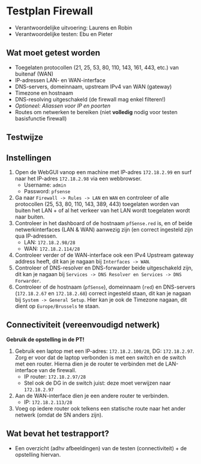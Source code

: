 # Testplan Firewall

* Verantwoordelijke uitvoering: Laurens en Robin
* Verantwoordelijke testen: Ebu en Pieter

## Wat moet getest worden

- Toegelaten protocollen (21, 25, 53, 80, 110, 143, 161, 443, etc.) van buitenaf (WAN)
- IP-adressen LAN- en WAN-interface
- DNS-servers, domeinnaam, upstream IPv4 van WAN (gateway)
- Timezone en hostnaam
- DNS-resolving uitgeschakeld (de firewall mag enkel filteren!)
- *Optioneel: Aliassen voor IP en poorten*
- Routes om netwerken te bereiken (niet **volledig** nodig voor testen basisfunctie firewall)

## Testwijze

## Instellingen
1. Open de WebGUI vanop een machine met IP-adres `172.18.2.99` en surf naar het IP-adres `172.18.2.98` via een webbrowser.
    - Username: `admin`
    - Password: `pfsense`
2. Ga naar `Firewall -> Rules -> LAN` en `WAN` en controleer of alle protocollen (25, 53, 80, 110, 143, 389, 443) toegelaten worden van buiten het LAN + of al het verkeer van het LAN wordt toegelaten wordt naar buiten.
3. Controleer in het dashboard of de hostnaam `pfSense.red` is, en of beide netwerkinterfaces (LAN & WAN) aanwezig zijn (en correct ingesteld zijn qua IP-adressen. 
    - LAN: `172.18.2.98/28`
    - WAN: `172.18.2.114/28`
4. Controleer verder of de WAN-interface ook een IPv4 Upstream gateway address heeft, dit kan je nagaan bij `Interfaces -> WAN`.
5. Controleer of DNS-resolver en DNS-forwarder beide uitgeschakeld zijn, dit kan je nagaan bij `Services -> DNS Resolver en Services -> DNS Forwarder`.
6. Controleer of de hostnaam (`pfSense`), domeinnaam (`red`) en DNS-servers (`172.18.2.67` en `172.18.2.68`) correct ingesteld staan, dit kan je nagaan bij `System -> General Setup`. Hier kan je ook de Timezone nagaan, dit dient op `Europe/Brussels` te staan.

## Connectiviteit (vereenvoudigd netwerk)
**Gebruik de opstelling in de PT!**
1. Gebruik een laptop met een IP-adres: `172.18.2.100/28`, DG: `172.18.2.97`. Zorg er voor dat de laptop verbonden is met een switch en de switch met een router. Hierna dien je de router te verbinden met de LAN-interface van de firewall.
    - IP router: `172.18.2.97/28`
    - Stel ook de DG in de switch juist: deze moet verwijzen naar `172.18.2.97`
2. Aan de WAN-interface dien je een andere router te verbinden.
    - IP: `172.18.2.113/28`
3. Voeg op iedere router ook telkens een statische route naar het ander netwerk (omdat de SN anders zijn).

## Wat bevat het testrapport?

- Een overzicht (adhv afbeeldingen) van de testen (connectiviteit) + de opstelling hiervan.
